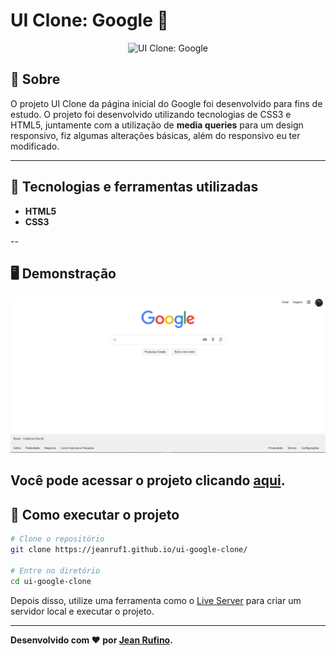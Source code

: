 # UI Clone: Google 🔎
<p align="center">
<img src="https://i.imgur.com/67rcyHB.png" alt="UI Clone: Google" title="UI Clone: Google">
</p>

## 📖 Sobre   
O projeto UI Clone da página inicial do Google foi desenvolvido para fins de estudo. O projeto foi desenvolvido utilizando tecnologias de CSS3 e HTML5, juntamente com a utilização de **media queries** para um design responsivo, fiz algumas alterações básicas, além do responsivo eu ter modificado.

---

## 🚀 Tecnologias e ferramentas utilizadas
 - **HTML5**
 - **CSS3**

--

## 🖥️ Demonstração
<img src="./assets/google-print.png" alt="">

Você pode acessar o projeto clicando [aqui](https://jeanruf1.github.io/ui-google-clone/).
---

## 🔧 Como executar o projeto

```bash
# Clone o repositório
git clone https://jeanruf1.github.io/ui-google-clone/

# Entre no diretório
cd ui-google-clone
```
Depois disso, utilize uma ferramenta como o [Live Server](https://marketplace.visualstudio.com/items?itemName=ritwickdey.LiveServer) para criar um servidor local e executar o projeto.

---
**Desenvolvido com ❤️ por [Jean Rufino](https://github.com/jeanruf1/).**
